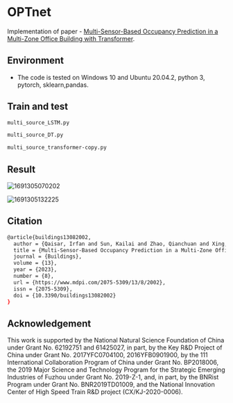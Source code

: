 # OPTnet


Implementation of paper - [Multi-Sensor-Based Occupancy Prediction in a Multi-Zone Office Building with Transformer](https://www.mdpi.com/2075-5309/13/8/2002).


## Environment
- The code is tested on Windows 10 and Ubuntu 20.04.2, python 3, pytorch, sklearn,pandas.

## Train and test
```Bash
multi_source_LSTM.py

multi_source_DT.py

multi_source_transformer-copy.py
```

## Result

![1691305070202](https://github.com/kailaisun/occupancy-prediction-binary/assets/40592892/8165199a-69cd-42f7-a11d-3b77c9216b7c)

![1691305132225](https://github.com/kailaisun/occupancy-prediction-binary/assets/40592892/a3487800-bb73-4985-ade2-123e29e8bd0e)


## Citation
```Bash
@article{buildings13082002,
  author = {Qaisar, Irfan and Sun, Kailai and Zhao, Qianchuan and Xing, Tian and Yan, Hu},
  title = {Multi-Sensor-Based Occupancy Prediction in a Multi-Zone Office Building with Transformer},
  journal = {Buildings},
  volume = {13},
  year = {2023},
  number = {8},
  url = {https://www.mdpi.com/2075-5309/13/8/2002},
  issn = {2075-5309},
  doi = {10.3390/buildings13082002}
}
```

## Acknowledgement
This work is supported by the National Natural Science Foundation of China under Grant No. 62192751 and 61425027, in part, by the Key R&D Project of China under Grant No.
2017YFC0704100, 2016YFB0901900, by the 111 International Collaboration Program of China under Grant No. BP2018006, the 2019 Major Science and Technology Program for the Strategic Emerging Industries of Fuzhou under Grant No. 2019-Z-1, and, in part, by the BNRist Program under Grant No. BNR2019TD01009, and the National Innovation Center of High Speed Train R&D project (CX/KJ-2020-0006).


